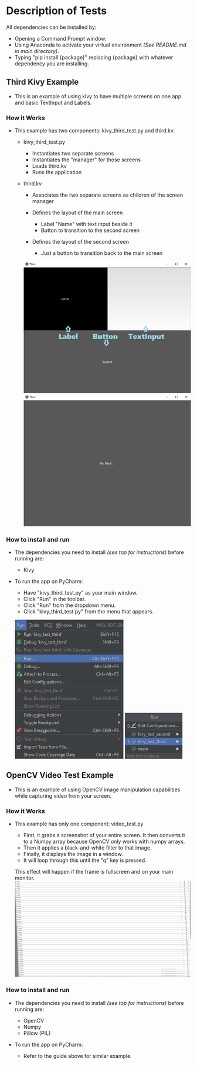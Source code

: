# Description of Tests

All dependencies can be installed by:
- Opening a Command Prompt window.
- Using Anaconda to activate your virtual environment *(See README.md in main directory)*.
- Typing "pip install {package}" replacing {package} with whatever dependency you are installing.

## Third Kivy Example

- This is an example of using kivy to have multiple screens on one app and basic TextInput and Labels.

### How it Works

- This example has two components: kivy_third_test.py and third.kv.

	- kivy_third_test.py
		- Instantiates two separate screens
		- Instantiates the "manager" for those screens
		- Loads third.kv
		- Runs the application
		
	- third.kv
		- Associates the two separate screens as children of the screen manager
		- Defines the layout of the main screen
			- Label "Name" with text input beside it
			- Button to transition to the second screen
		
		- Defines the layout of the second screen
			- Just a button to transition back to the main screen
			
		![Image of app main screen](imgs/kivy_screen_1.png)
		![Image of app second screen](imgs/kivy_screen_2.png)

### How to install and run
- The dependencies you need to install *(see top for instructions)* before running are:
	- Kivy
	
- To run the app on PyCharm:
	- Have "kivy_third_test.py" as your main window.
	- Click "Run" in the toolbar.
	- Click "Run" from the dropdown menu.
	- Click "kivy_third_test.py" from the menu that appears.
	
	![Image Tutorial 1](imgs/kivy_test_1.png)
	![Image Tutorial 2](imgs/kivy_test_2.png)


## OpenCV Video Test Example

- This is an example of using OpenCV image manipulation capabilities while capturing video from your screen.

### How it Works

- This example has only one component: video_test.py
    
    - First, it grabs a screenshot of your entire screen. It then converts it to a Numpy array because OpenCV only works with numpy arrays.
    - Then it applies a black-and-white filter to that image.
    - Finally, it displays the image in a window.
    - It will loop through this until the "q" key is pressed.
    
    This effect will happen if the frame is fullscreen and on your main monitor.
    ![Example Frame](imgs/example_opencv_frame.png)
	
### How to install and run
- The dependencies you need to install *(see top for instructions)* before running are:
	- OpenCV
	- Numpy
	- Pillow (PIL)
	
- To run the app on PyCharm:
	- Refer to the guide above for similar example.
